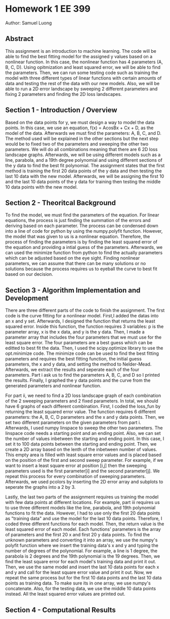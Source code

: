 # Homework 1 EE 399

Author: Samuel Luong

## Abstract

This assignment is an introduction to machine learning. The code will be able to find the best fitting model for the assigned y values based on a nonlinear function.
In this case, the nonlinear function has 4 parameters (A, B, C, D). Using opitmization and least squared error, we will be able to find the parameters. Then, we can run 
some testing code such as training the model with three different types of linear functions with certain amounts of data and testing the rest of the data with our new models. Also, we will be able to run a 2D error landscape by sweeping 2 different parameters and fixing 2 parameters and finding the 2D loss landscapes. 

## Section 1 - Introduction / Overview

Based on the data points for y, we must design a way to model the data points. In this case, we use an equation, f(x) = AcosBx + Cx + D, as the model of the data. Afterwards we must find the parameters: A, B, C, and D. The method used will be explained in the other sections but the next step would be to fixed two of the parameters and sweeping the other two parameters. We will do all combinations meaning that there are 6 2D loss landscape graphs. Afterwards, we will be using different models such as a line, parabola, and a 19th degree polynomial and using different sections of the y data to find the best fit polynomial. The assignment states that the first method is training the first 20 data points of the y data and then testing the last 10 data with the new model. Afterwards, we will be assigning the first 10 and the last 10 data points of the y data for training then testing the middle 10 data points with the new model.

## Section 2 - Theoritcal Background

To find the model, we must find the parameters of the equation. For linear equations, the process is just finding the summation of the errors and deriving based on each parameter. The process can be condensed down into a line of code for python by using the numpy.polyfit function. However, the model that was given to us is a nonlinear equation. Therefore, the process of finding the parameters is by finding the least squared error of the equation and providing a intial guess of the parameters. Afterwards, we can used the minimize function from python to find the actually parameters which can be adjusted based on the eye sight. Finding nonlinear parameters, we can assume that there can be many solutions or no solutions because the process requires us to eyeball the curve to best fit based on our decision. 

## Section 3 - Algorithm Implementation and Development

There are three different parts of the code to finish the assignment. The first code is the curve fitting for a nonlinear model. First,I added the datas into an x and y set. Afterwards, I designed the function that returns the least squared error. Inside this function, the function requires 3 variables: p is the parameter array, x is the x data, and y is the y data. Then, I made a parameter array that includes the four parameters that we must use for the least square error. The four parameters are a best guess which can be editted to best fit the data. Then, I used the scipy.optimize library to use the opt.minimize code. The minimize code can be used to find the best fitting parameters and requires the best fitting function, the initial guess parameters, the x and y data, and setting the method to Nelder-Mead. Afterwards, we extract the results and seperate each of the four parameters. Part i ask us to find the parameters A, B, C, and D so I printed the results. Finally, I graphed the y data points and the curve from the generated parameters and nonlinear function.

For part ii, we need to find a 2D loss landscape graph of each combination of the 2 sweeping parameters and 2 fixed parameters. In total, we should have 6 graphs of each different combination. First, I coded the loss_fun by returning the least squared error value. The function requires 6 different parameters: the A, B, C, D parameters and the x and y data points. Then, we set two different parameters on the given parameters from part i. Afterwards, I used numpy linspace to sweep the other two parameters. The linspace code needs a starting point and an ending point. Also, we can set the number of values inbetween the starting and ending point. In this case, I set it to 100 data points between the starting and ending point. Then, we create a 2D array based on the lenth of the inbetween number of values. This empty area is filled with least square error values and is placed based on the position of the first and second sweep parameter. For example, if we want to insert a least square error at position [i,j] then the sweeping parameters used is the first parameter[i] and the second parameter[j]. We repeat this process for every combination of sweeping parameters. Afterwards, we used pcolors by inserting the 2D error array and subplots to seperate the graphs into a 2 by 3.

Lastly, the last two parts of the assignment requires us training the model with few data points at different locations. For example, part iii requires us to use three different models like the line, parabola, and 19th polynomial functions to fit the data. However, I had to use only the first 20 data points as "training data" and use the model for the last 10 data points. Therefore, I coded three different functions for each model. Then, the return value is the least squared error of each model. Each functions' parameters is the array of parameters and the first 20 x and first 20 y data points. To find the unknown parameters and converting it into an array, we use the numpy's polyfit function where we insert the training data's x and y and typing the number of degrees of the polynomial. For example, a line is 1 degree, the parabola is 2 degrees and the 19th polynomial is the 19 degrees. Then, we find the least square error for each model's training data and print it out. Then, we use the same model and insert the last 10 data points for each x and y and call for the least square error value and print it out. Now, we repeat the same process but for the first 10 data points and the last 10 data points as training data. To make sure its in one array, we use numpy's concatenate. Also, for the testing data, we use the middle 10 data points instead. All the least squared error values are printed out.

## Section 4 - Computational Results 

